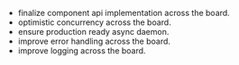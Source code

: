 - finalize component api implementation across the board.
- optimistic concurrency across the board.
- ensure production ready async daemon.
- improve error handling across the board.
- improve logging across the board.
